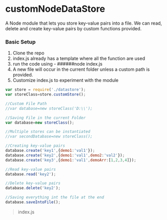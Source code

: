 # customNodeDataStore

A Node module that lets you store key-value pairs into a file. We can read, delete and create key-value pairs by custom functions provided.

### Basic Setup
1. Clone the repo 
2. index.js already has a template where all the function are used
3. run the code using - ######node index.js
4. A new file will occur in the current folder unless a custom path is provided.
5. Customize index.js to experiment with the module

```javascript
var store = require('./datastore');
var storeClass=store.customStore();

//Custom File Path
//var database=new storeClass('D:\\');

//Saving File in the current Folder
var database=new storeClass();

//Multiple stores can be instantiated
//var secondDatabase=new storeClass();

//Creating key-value pairs
database.create('key1',{demo1:'val1'});
database.create('key2',{demo1:'val1',demo2:'val2'});
database.create('key3',{demo1:'val1',demoArr:[1,2,3,4]});

//Read key-value pairs
database.read('key2');

//Delete key-value pairs
database.delete('key2');

//Saving everything int the file at the end
database.saveIntoFile();
```
> index.js
